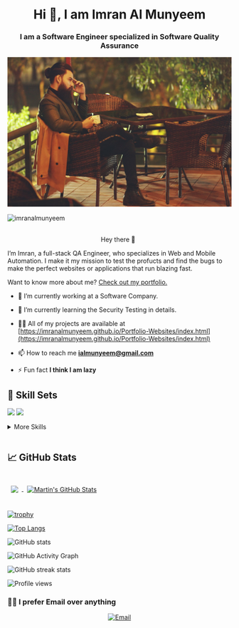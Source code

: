 <h1 align="center">Hi 👋, I am Imran Al Munyeem</h1>
<h3 align="center">I am a Software Engineer specialized in Software Quality Assurance</h3>

![I am a Software Engineer specialized in Software Quality Assurance.](https://github.com/imranalmunyeem/Portfolio-Websites/blob/main/img/banner2.jpg)
<p><a href="https://www.buymeacoffee.com/imranalmunyeem"> <img align="left" src="https://cdn.buymeacoffee.com/buttons/v2/default-yellow.png" height="50" width="210" alt="imranalmunyeem" /></a></p><br><br>

 Hey there 👋

 I’m Imran, a full-stack QA Engineer, who specializes in Web and Mobile Automation. I make it my mission to test the profucts and find the bugs to make the perfect websites or applications that run blazing fast.

Want to know more about me? [Check out my portfolio.](https://imranalmunyeem.github.io/Portfolio-Websites/index.html)

- 🔭 I’m currently working at a Software Company.

- 🌱 I’m currently learning the Security Testing in details.

- 👨‍💻 All of my projects are available at [https://imranalmunyeem.github.io/Portfolio-Websites/index.html](https://imranalmunyeem.github.io/Portfolio-Websites/index.html)

- 📫 How to reach me **ialmunyeem@gmail.com**

- ⚡ Fun fact **I think I am lazy**

## 💼 Skill Sets

![](https://img.shields.io/badge/Code-Java-informational?style=flat&logo=Java&logoColor=white&color=4AB197)
![](https://img.shields.io/badge/Code-MySQL-informational?style=flat&logo=MySQL&logoColor=white&color=4AB197)

<details>
<summary>More Skills</summary>
<br>

![](https://img.shields.io/badge/Style-HTML5-informational?style=flat&logo=html5&logoColor=white&color=4AB197)  
![](https://img.shields.io/badge/Style-CSS3-informational?style=flat&logo=css3&logoColor=white&color=4AB197)
![](https://img.shields.io/badge/Style-BootStrap-informational?style=flat&logo=BootStrap&logoColor=white&color=4AB197)

<br>

<summary>Automation Tools</summary>

![](https://img.shields.io/badge/Test-Selenium-informational?style=flat&logo=Selenium&logoColor=white&color=4AB197)
![](https://img.shields.io/badge/Test-Appium-informational?style=flat&logo=Appium&logoColor=white&color=4AB197)
![](https://img.shields.io/badge/Test-Cucumber-informational?style=flat&logo=Cucumber&logoColor=white&color=4AB197) 
![](https://img.shields.io/badge/Test-Mocha-informational?style=flat&logo=Mocha&logoColor=white&color=4AB197)
![](https://img.shields.io/badge/Test-Cypress-informational?style=flat&logo=Cypress&logoColor=white&color=4AB197)

<br>

![](https://img.shields.io/badge/Tools-Postman-informational?style=flat&logo=Postman&logoColor=white&color=4AB197)
![](https://img.shields.io/badge/Tools-JMeter-informational?style=flat&logo=Postman&logoColor=white&color=4AB197)

![](https://img.shields.io/badge/Tools-Docker-informational?style=flat&logo=docker&logoColor=white&color=4AB197)
![](https://img.shields.io/badge/Tools-Jenkins-informational?style=flat&logo=jenkins&logoColor=white&color=4AB197)
![](https://img.shields.io/badge/Tools-GitHub-informational?style=flat&logo=GitHub&logoColor=white&color=4AB197)
![](https://img.shields.io/badge/Tools-GitLab-informational?style=flat&logo=GitLab&logoColor=white&color=4AB197)
![](https://img.shields.io/badge/Tools-Jira-informational?style=flat&logo=Jira-Software&logoColor=white&color=4AB197)
![](https://img.shields.io/badge/Tools-Bitbucket-informational?style=flat&logo=Bitbucket&logoColor=white&color=4AB197)
![](https://img.shields.io/badge/Tools-Trello-informational?style=flat&logo=Trello&logoColor=white&color=4AB197)
![](https://img.shields.io/badge/Tools-Confluence-informational?style=flat&logo=Confluence&logoColor=white&color=4AB197) 
![](https://img.shields.io/badge/Tools-Asana-informational?style=flat&logo=Asana&logoColor=white&color=4AB197) 
![](https://img.shields.io/badge/Tools-Testlink-informational?style=flat&logo=Testlink&logoColor=white&color=4AB197) 
</details>

<br>


## &#x1f4c8; GitHub Stats

<br>

<a href="https://github.com/imranalmunyeem">
  <img align="center" style="margin:0.5rem" src="https://github-readme-stats.vercel.app/api/top-langs/?username=imranalmunyeem&hide=html,css&title_color=ffffff&text_color=c9cacc&icon_color=4AB197&bg_color=1A2B34" />
</a>

<a href="https://github.com/imranalmunyeem">
  <img align="center" style="margin:0.5rem" src="https://github-readme-stats.vercel.app/api?username=imranalmunyeem&show_icons=true&line_height=27&count_private=true&title_color=ffffff&text_color=c9cacc&icon_color=4AB097&bg_color=1A2B34" alt="Martin's GitHub Stats" />
</a>

<br>
<br>

[![trophy](https://github-profile-trophy.vercel.app/?username=imranalmunyeem)](https://github.com/ryo-ma/github-profile-trophy)

[![Top Langs](https://github-readme-stats.vercel.app/api/top-langs/?username=imranalmunyeem)](https://github.com/anuraghazra/github-readme-stats)

![GitHub stats](https://github-readme-stats.vercel.app/api?username=imranalmunyeem&show_icons=true)  

![GitHub Activity Graph](https://activity-graph.herokuapp.com/graph?username=imranalmunyeem)  

![GitHub streak stats](https://github-readme-streak-stats.herokuapp.com/?user=imranalmunyeem)  

![Profile views](https://gpvc.arturio.dev/imranalmunyeem)  

<h3> 🤝🏻 I prefer Email over anything </h3>

<p align="center">
<a href="mailto:ialmunyeem@gmail.com"><img alt="Email" src="https://img.shields.io/badge/Email-ialmunyeem@gmail.com-blue?style=flat-square&logo=gmail"></a>
</p>

<br/>



<br/>

<!--
<img src='https://random-memer.herokuapp.com/' title="Meme" alt="Please refresh the page if the meme doesn't show up.">
-->

